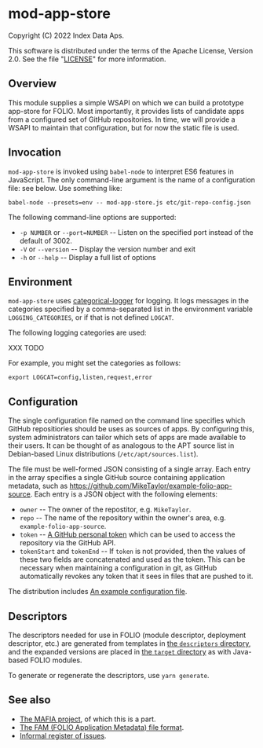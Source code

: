 # mod-app-store

Copyright (C) 2022 Index Data Aps.

This software is distributed under the terms of the Apache License, Version 2.0. See the file "[LICENSE](LICENSE)" for more information.

## Overview

This module supplies a simple WSAPI on which we can build a prototype app-store for FOLIO. Most importantly, it provides lists of candidate apps from a configured set of GitHub repositories. In time, we will provide a WSAPI to maintain that configuration, but for now the static file is used.


## Invocation

`mod-app-store` is invoked using `babel-node` to interpret ES6 features in JavaScript. The only command-line argument is the name of a configuration file: see below. Use something like:

	babel-node --presets=env -- mod-app-store.js etc/git-repo-config.json

The following command-line options are supported:

* `-p NUMBER` or `--port=NUMBER` -- Listen on the specified port instead of the default of 3002.
* `-V` or `--version` -- Display the version number and exit
* `-h` or `--help` -- Display a full list of options


## Environment

`mod-app-store` uses [categorical-logger](https://github.com/openlibraryenvironment/categorical-logger) for logging. It logs messages in the categories specified by a comma-separated list in the environment variable `LOGGING_CATEGORIES`, or if that is not defined `LOGCAT`.

The following logging categories are used:

XXX TODO

For example, you might set the categories as follows:

	export LOGCAT=config,listen,request,error


## Configuration

The single configuration file named on the command line specifies which GitHub repositiories should be uses as sources of apps. By configuring this, system administrators can tailor which sets of apps are made available to their users. It can be thought of as analogous to the APT source list in Debian-based Linux distributions (`/etc/apt/sources.list`).

The file must be well-formed JSON consisting of a single array. Each entry in the array specifies a single GitHub source containing application metadata, such as https://github.com/MikeTaylor/example-folio-app-source. Each entry is a JSON object with the following elements:

* `owner` -- The owner of the repostitor, e.g. `MikeTaylor`.
* `repo` -- The name of the repository within the owner's area, e.g. `example-folio-app-source`.
* `token` -- [A GitHub personal token](https://docs.github.com/en/authentication/keeping-your-account-and-data-secure/creating-a-personal-access-token) which can be used to access the repository via the GitHub API.
* `tokenStart` and `tokenEnd` -- If `token` is not provided, then the values of these two fields are concatenated and used as the token. This can be necessary when maintaining a configuration in git, as GitHub automatically revokes any token that it sees in files that are pushed to it.

The distribution includes [An example configuration file](etc/git-repo-config.json).


## Descriptors

The descriptors needed for use in FOLIO (module descriptor, deployment descriptor, etc.) are generated from templates in [the `descriptors` directory](descriptors), and the expanded versions are placed in [the `target` directory](target) as with Java-based FOLIO modules.

To generate or regenerate the descriptors, use `yarn generate`.

## See also

* [The MAFIA project](https://github.com/MikeTaylor/mafia), of which this is a part.
* [The FAM (FOLIO Application Metadata) file format](https://github.com/MikeTaylor/mafia/blob/master/doc/folio-app-metadata.md).
* [Informal register of issues](TODO.md).

